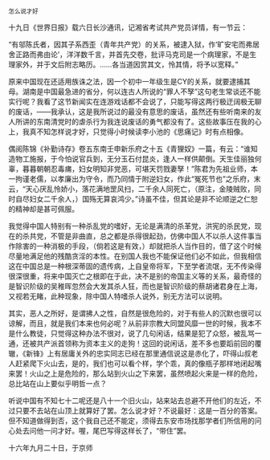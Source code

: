     怎么说才好 

   十九日《世界日报》载六日长沙通讯，记湘省考试共产党员详情，有一节云：

   “有邬陈氏者，因其子系西歪（青年共产党）的关系，被逮入狱，作‘旷安宅而弗居舍正路而弗由论’，洋洋数千言，并首先交卷，批评马克司是一个病理家，不是生理家外，并于文后附志略历。……各当道因赏其文，怜其情，将予以宽释。”

   原来中国现在还适用族诛之法，因一个初中一年级生是CY的关系，就要逮捕其母。湖南是中国最急进的省分，何以连古人所说的“罪人不孥”这句老生常谈还不能实行呢？我看了这节新闻实在连游戏话都不会说了，只能写得这两行极迂阔极无聊的废话，——我承认，这是我所说过的最没有意思的废话，虽然还有些听南来的友人所讲的东南清党时的虐杀行为我连说废话的勇气都没有了。这些故事压在我的心上，我真不知怎样说才好，只觉得小时候读李小池的《思痛记》时有点相像。

   偶阅陈锦《补勤诗存》卷五东南壬申新乐府之十五《青狸奴》一篇，有云：“谁知造物工施报，于今怕说官兵到，无分玉石付昆炎，逢人一样供颠倒。天生佳丽独何辜，暮暮朝朝忍毒痡，妇女明知非党恶，可堪天罚戮妻孥！”陈君为先祖业师，本一拘谨老儒，以孝廉出为守令，而乃同情于附逆妇女，作此“冤死节也”之乐府，末云，“天心厌乱怜娇小，落花满地罡风扫，二千余人同死亡，（原注，金陵贼败，同时自尽妇女二千余人，）国殇无算哀鸿少。”诗虽不佳，但其论是非不论顺逆之仁恕的精神却是甚可佩服。

   我觉得中国人特别有一种杀乱党的嗜好，无论是满清的杀革党，洪宪的杀民党，现在的杀共党，不管是非曲直，总之都是杀得很起劲，仿佛中国人不以杀人这件事当作除害的一种消极的手段，（倘若这是有效，）却就把杀人当作目的，借了这个时候尽量地满足他的残酷贪淫的本性。在别国人我也不能保证他们必不如此，但我相信这在中国总是一种根深蒂固的遗传病，上自皇帝将军，下至学者流氓，无不传染得很深很重，将来中国灭亡之根即在于此，决不是别的帝国主义等的关系，最奇怪的是智识阶级的吴稚晖忽然会大发其杀人狂，而也是智识阶级的蔡胡诸君身在上海，又视若无睹，此种现象，除中国人特嗜杀人说外，别无方法可以说明。

   其实，恶人之所好，是谓拂人之性，自然是很危险的，对于有些人的沉默也很可以谅解，而且，就是我们本来也何必呢？从前非宗教大同盟风靡一世的时候，我本不是什么教徒，只觉得这种办法不很对，说了几句闲话，结果是犯了众怒，被乱骂一通，还被共产派首领称为资本主义的走狗！这回的说闲话，差不多也要蹈前回的覆辙，《新锋》上有居庸关外的忠实同志已经在那里通信说这是赤化了，吓得山叔老人赶紧爬下火山去，是的，我们也可以看个样，学个乖，真的像瓶子那样地闭起嘴来罢！火山之上是危险的，那么站到火山之下来罢，虽然喷起火来是一样的危险，总比站在山上要似乎明哲一点？

   听说中国有不知七十二呢还是八十一个旧火山，站来站去总避不开他们的左近，不过只要不去站在山顶上就算好了罢。怎么说才好？不说最好：这是一百分的答案。但不知道做得到否，这个我自己还不能定，须得去东安市场找那学者们所信用的问心处去问他一问才好。喔，尾巴写得这样长了，“带住”罢。

   十六年九月二十日，于京师

